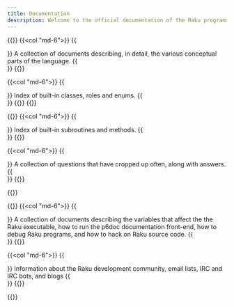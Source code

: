 ```yaml
---
title: Documentation
description: Welcome to the official documentation of the Raku programming language! Besides online browsing and searching, you can also view everything in one file or contribute by reporting issues or sending patches.
---
```


{{<row>}}
{{<col "md-6">}}
{{<section id="Acknowledgments" heading="Language Reference & Tutorials" url="raku.org">}}
A collection of documents describing, in detail, the various conceptual parts of the language.
{{</section>}}
{{</col>}}

{{<col "md-6">}}
{{<section id="Acknowledgments" heading="Type Reference">}}
Index of built-in classes, roles and enums.
{{</section>}}
{{</col>}}
{{</row>}}

{{<row>}}
{{<col "md-6">}}
{{<section id="Acknowledgments" heading="Routine Reference">}}
Index of built-in subroutines and methods.
{{</section>}}
{{</col>}}

{{<col "md-6">}}
{{<section id="Acknowledgments" heading="FAQ">}}
A collection of questions that have cropped up often, along with answers.
{{</section>}}
{{</col>}}

{{</row>}}

{{<row>}}
{{<col "md-6">}}
{{<section id="Acknowledgments" heading="Raku Programs">}}
A collection of documents describing the variables that affect the the Raku
executable, how to run the p6doc documentation front-end, how to debug Raku
programs, and how to hack on Raku source code.
{{</section>}}
{{</col>}}

{{<col "md-6">}}
{{<section id="Acknowledgments" heading="Community" url="raku.org">}}
Information about the Raku development community, email lists, IRC and IRC bots, and blogs
{{</section>}}
{{</col>}}

{{</row>}}
